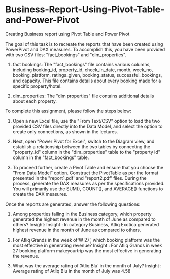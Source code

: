 # Business-Report-Using-Pivot-Table-and-Power-Pivot
Creating Business report using Pivot Table and Power Pivot

The goal of this task is to recreate the reports that have been created using PowerPivot and DAX measures. To accomplish this, you have been provided with two CSV files: "fact_bookings" and "dim_properties".

1.	fact bookings: The "fact_bookings" file contains various columns, including booking_id, property_id, check_in_date, month, week_no, booking_pIatform, ratings_given, booking_status, successfuI_bookings, and capacity. This file contains details about every booking made for a specific property/hotel.

2.	dim_properties: The "dim properties" file contains additional details about each property.


To complete this assignment, please follow the steps below:

1.	Open a new Excel file, use the "From Text/CSV" option to load the two provided CSV files directly into the Data Model, and select the option to create only connections, as shown in the lectures.

2.	Next, open "Power Pivot for Excel", switch to the Diagram view, and establish a relationship between the two tables by connecting the "property_id" column in the "dim_properties" table to the "property id" column in the "fact_bookings" table.
 
3.	To proceed further, create a Pivot Table and ensure that you choose the ”From Data Model” option. Construct the PivotTable as per the format presented in the "report1.pdf' and "report2.pdf' files. During the process, generate the DAX measures as per the specifications provided. You will primarily use the SUM(), COUNT(), and AVERAGE() functions to create the DAX measures.


Once the reports are generated, answer the following questions:

1.	Among properties falling in the Business category, which property generated the highest revenue in the month of June as compared to others?
    Insight: Insight  : In category Business, Atliq Exotica generated highest revenue in the month of June as compared to others.

2.	For Atliq Grands in the week of'W 27’, which booking platform was the most effective in generating revenue?
    Insight  : For Atliq Grands in week 27 booking platform makeyourtrip was the most effective in generating the revenue.

3.	What was the average rating of ’Atliq Blu’ in the month of July?
    Insight : Average rating of Atliq Blu in the month of July was 4.58
